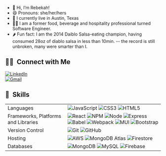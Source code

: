 - 👋 Hi, I’m Rebekah! 
- 😄 Pronouns: she/her/hers
- 🤠 I currently live in Austin, Texas
- 👩‍💻 I am a former food, beverage and hospitality professional turned Software Engineer.
- 🌶 Fun fact: I am the 2014 Daiblo Salsa-eating champion, having consumed 28oz of diablo salsa in less than 10min. 
--    the record is still unbroken, many were smarter than I.


##  🤝🏻 &nbsp;Connect with Me

<a href="https://www.linkedin.com/in/rebekah-cruz/"><img alt="LinkedIn" src="https://img.shields.io/badge/-Rebekah%20Cruz-0077B5?style=for-the-badge&logo=Linkedin&logoColor=white"/></a>
<br>
<a href="mailto:rebekah.cruz702@gmail.com"><img alt="Gmail" src="https://img.shields.io/badge/rebekah.cruz702@gmail.com-D14836?style=for-the-badge&logo=Gmail&logoColor=white"/></a>

## 🚀 &nbsp;Skills
<table>
  <tr>
    <td>Languages</td>
    <td>
      <img alt="JavaScript" src="https://img.shields.io/badge/JavaScript-E89313?logo=javascript&logoColor=white&style=for-the-badge" />
      <img alt="CSS3" src="https://img.shields.io/badge/css3-%231572B6.svg?style=for-the-badge&logo=css3&logoColor=white" />
      <img alt="HTML5" src="https://img.shields.io/badge/html5-%23E34F26.svg?style=for-the-badge&logo=html5&logoColor=white" />
    </td>
  </tr>
    <tr>
    <td>Frameworks, Platforms and Libraries</td>
    <td>
      <img alt="React" src="https://img.shields.io/badge/react-%2320232a.svg?style=for-the-badge&logo=react&logoColor=%2361DAFB" />
      <img alt="NPM" src="https://img.shields.io/badge/NPM-%23000000.svg?style=for-the-badge&logo=npm&logoColor=white" />
      <img alt="Node" src="https://img.shields.io/badge/node.js-6DA55F?style=for-the-badge&logo=node.js&logoColor=white" />
      <img alt="Express" src="https://img.shields.io/badge/express.js-%23404d59.svg?style=for-the-badge&logo=express&logoColor=%2361DAFB" />
      <img alt="Babel" src="https://img.shields.io/badge/babel-yellow?style=for-the-badge&logo=babel&logoColor=black" />
      <img alt="Webpack" src="https://img.shields.io/badge/webpack-%238DD6F9.svg?style=for-the-badge&logo=webpack&logoColor=black" />
      <img alt="MUI" src="https://img.shields.io/badge/MUI-%230081CB.svg?style=for-the-badge&logo=material-ui&logoColor=white" />
      <img alt="Bootstrap" src="https://img.shields.io/badge/bootstrap-blueviolet?style=for-the-badge&logo=bootstrap&logoColor=white" />
    </td>
  </tr>
  <tr>
    <td>Version Control</td>
    <td>
      <img alt="Git" src="https://img.shields.io/badge/git-%23F05033.svg?style=for-the-badge&logo=git&logoColor=white" />
      <img alt="GitHub" src="https://img.shields.io/badge/github-%23121011.svg?style=for-the-badge&logo=github&logoColor=white" />
    </td>
  </tr>
  <tr>
    <td>Hosting</td>
    <td>
      <img alt="AWS" src="https://img.shields.io/badge/AWS-%23FF9900.svg?style=for-the-badge&logo=amazon-aws&logoColor=white" />
      <img alt="MongoDB Atlas" src="https://img.shields.io/badge/MongoDB Atlas-%2343853D.svg?style=for-the-badge&logo=node-dot-js&logoColor=white" />
      <img alt="Firestore" src="https://img.shields.io/badge/firebase-yellow?style=for-the-badge&logo=firebase&logoColor=black" />
    </td>
  </tr>
  <tr>
    <td>Databases</td>
    <td>
      <img alt="MongoDB" src="https://img.shields.io/badge/MongoDB-%234ea94b.svg?style=for-the-badge&logo=mongodb&logoColor=white" />
      <img alt="MySQL" src="https://img.shields.io/badge/mysql-%2300f.svg?style=for-the-badge&logo=mysql&logoColor=white" />
      <img alt="Firebase" src="https://img.shields.io/badge/firestore-important?style=for-the-badge&logo=firebase&logoColor=black" />
    </td>
  </tr>
</table>
